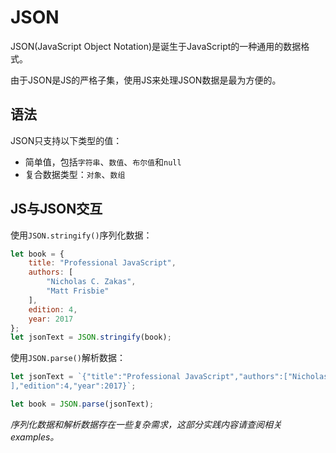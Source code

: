 # JSON

JSON(JavaScript Object Notation)是诞生于JavaScript的一种通用的数据格式。

由于JSON是JS的严格子集，使用JS来处理JSON数据是最为方便的。

## 语法

JSON只支持以下类型的值：

- 简单值，包括`字符串`、`数值`、`布尔值`和`null`
- 复合数据类型：`对象`、`数组`

## JS与JSON交互

使用`JSON.stringify()`序列化数据：

```js
let book = {
	title: "Professional JavaScript",
	authors: [
		"Nicholas C. Zakas",
		"Matt Frisbie"
	],
	edition: 4,
	year: 2017
};
let jsonText = JSON.stringify(book);
```

使用`JSON.parse()`解析数据：

```js
let jsonText = `{"title":"Professional JavaScript","authors":["Nicholas C. Zakas","Matt Frisbie"
],"edition":4,"year":2017}`;

let book = JSON.parse(jsonText);
```

*序列化数据和解析数据存在一些复杂需求，这部分实践内容请查阅相关 examples。*